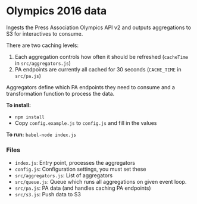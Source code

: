 # Olympics 2016 data

Ingests the Press Association Olympics API v2 and outputs aggregations to S3 for interactives to consume.

There are two caching levels:

1. Each aggregation controls how often it should be refreshed (`cacheTime` in `src/aggregators.js`)
2. PA endpoints are currently all cached for 30 seconds (`CACHE_TIME` in `src/pa.js`)

Aggregators define which PA endpoints they need to consume and a transformation function to process the data.

<b>To install:</b>

- `npm install`
- Copy `config.example.js` to `config.js` and fill in the values

<b>To run:</b> `babel-node index.js`

### Files
- `index.js`: Entry point, processes the aggregators
- `config.js`: Configuration settings, you must set these
- `src/aggregators.js`: List of aggregators
- `src/queue.js`: Queue which runs all aggregations on given event loop.
- `src/pa.js`: PA data (and handles caching PA endpoints)
- `src/s3.js`: Push data to S3
